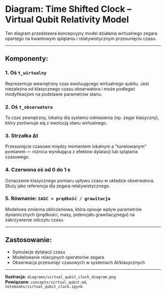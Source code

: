 # Diagram: Time Shifted Clock – Virtual Qubit Relativity Model

Ten diagram przedstawia koncepcyjny model działania wirtualnego zegara opartego na kwantowym splątaniu i relatywistycznym przesunięciu czasu.

---

## Komponenty:

### 1. Oś `t_wirtualny`
Reprezentuje wewnętrzny czas ewoluującego wirtualnego qubitu. Jest niezależna od klasycznego czasu obserwatora i może podlegać modyfikacjom na podstawie parametrów stanu.

### 2. Oś `t_obserwatora`
To czas zewnętrzny, lokalny dla systemu odniesienia (np. zegar klasyczny), który porównuje się z ewolucją stanu wirtualnego.

### 3. Strzałka Δt
Przesunięcie czasowe między momentem lokalnym a "tunelowanym" pomiarem — różnica wynikająca z efektów dylatacji lub splątania czasowego.

### 4. Czerwona oś od 0 do 1 s
Oznaczenie klasycznego pomiaru upływu czasu w układzie obserwatora. Służy jako referencja dla zegara relatywistycznego.

### 5. Równanie: `SAGC = prędkość / grawitacja`
Modelowa zmienna obliczeniowa, która opisuje wpływ parametrów dynamicznych (prędkości, masy, potencjału grawitacyjnego) na zakrzywienie odczytu czasu.

---

## Zastosowanie:

- Symulacje dylatacji czasu
- Modelowanie relacyjnych operatorów zegara
- Obserwacja przesunięć czasowych w systemach AI/klasycznych

---

**Ilustracja:** `diagrams/virtual_qubit_clock_diagram.png`  
**Powiązane:** `concepts/virtual_qubit.md`, `notebooks/virtual_qubit_clock.ipynb`



